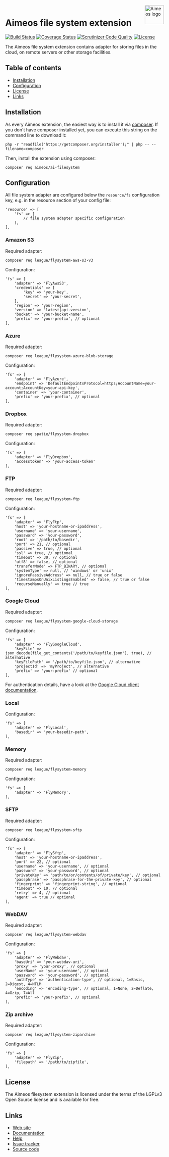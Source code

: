 <a href="https://aimeos.org/">
    <img src="https://aimeos.org/fileadmin/template/icons/logo.png" alt="Aimeos logo" title="Aimeos" align="right" height="60" />
</a>

# Aimeos file system extension

[![Build Status](https://circleci.com/gh/aimeos/ai-filesystem.svg?style=shield)](https://circleci.com/gh/aimeos/ai-filesystem)
[![Coverage Status](https://coveralls.io/repos/aimeos/ai-filesystem/badge.svg?branch=master)](https://coveralls.io/r/aimeos/ai-filesystem?branch=master)
[![Scrutinizer Code Quality](https://scrutinizer-ci.com/g/aimeos/ai-filesystem/badges/quality-score.png?b=master)](https://scrutinizer-ci.com/g/aimeos/ai-filesystem/?branch=master)
[![License](https://poser.pugx.org/aimeos/ai-filesystem/license.svg)](https://packagist.org/packages/aimeos/ai-filesystem)

The Aimeos file system extension contains adapter for storing files in the cloud, on remote servers or other storage facilities.

## Table of contents

- [Installation](#installation)
- [Configuration](#configuration)
- [License](#license)
- [Links](#links)

## Installation

As every Aimeos extension, the easiest way is to install it via [composer](https://getcomposer.org/). If you don't have composer installed yet, you can execute this string on the command line to download it:
```
php -r "readfile('https://getcomposer.org/installer');" | php -- --filename=composer
```

Then, install the extension using composer:

```
composer req aimeos/ai-filesystem
```

## Configuration

All file system adapter are configured below the ```resource/fs``` configuration key, e.g. in the resource section of your config file:

```
'resource' => [
	'fs' => [
		// file system adapter specific configuration
	],
],
```

### Amazon S3

Required adapter:

```
composer req league/flysystem-aws-s3-v3
```

Configuration:

```
'fs' => [
	'adapter' => 'FlyAwsS3',
	'credentials' => [
		'key' => 'your-key',
		'secret' => 'your-secret',
	],
	'region' => 'your-region',
	'version' => 'latest|api-version',
	'bucket' => 'your-bucket-name',
	'prefix' => 'your-prefix', // optional
],
```

### Azure

Required adapter:

```
composer req league/flysystem-azure-blob-storage
```

Configuration:

```
'fs' => [
	'adapter' => 'FlyAzure',
	'endpoint' => 'DefaultEndpointsProtocol=https;AccountName=your-account;AccountKey=your-api-key',
	'container' => 'your-container',
	'prefix' => 'your-prefix', // optional
],
```

### Dropbox

Required adapter:

```
composer req spatie/flysystem-dropbox
```

Configuration:

```
'fs' => [
	'adapter' => 'FlyDropbox',
	'accesstoken' => 'your-access-token'
],
```

### FTP

Required adapter:

```
composer req league/flysystem-ftp
```

Configuration:

```
'fs' => [
	'adapter' => 'FlyFtp',
	'host' => 'your-hostname-or-ipaddress',
	'username' => 'your-username',
	'password' => 'your-password',
	'root' => '/path/to/basedir',
	'port' => 21, // optional
	'passive' => true, // optional
	'ssl' => true, // optional
	'timeout' => 30, // optional
	'utf8' => false, // optional
	'transferMode' => FTP_BINARY, // optional
	'systemType' => null, // 'windows' or 'unix'
	'ignorePassiveAddress' => null, // true or false
	'timestampsOnUnixListingsEnabled' => false, // true or false
	'recurseManually' => true // true
],
```

### Google Cloud

Required adapter:

```
composer req league/flysystem-google-cloud-storage
```

Configuration:

```
'fs' => [
	'adapter' => 'FlyGoogleCloud',
	'keyFile' => json_decode(file_get_contents('/path/to/keyfile.json'), true), // alternative
	'keyFilePath' => '/path/to/keyfile.json', // alternative
	'projectId' => 'myProject', // alternative
	'prefix' => 'your-prefix' // optional
],
```

For authentication details, have a look at the [Google Cloud client documentation](https://github.com/googleapis/google-cloud-php/blob/main/AUTHENTICATION.md).

### Local

Configuration:

```
'fs' => [
	'adapter' => 'FlyLocal',
	'basedir' => 'your-basedir-path',
],
```

### Memory

Required adapter:

```
composer req league/flysystem-memory
```

Configuration:

```
'fs' => [
	'adapter' => 'FlyMemory',
],
```

### SFTP

Required adapter:

```
composer req league/flysystem-sftp
```

Configuration:

```
'fs' => [
	'adapter' => 'FlySftp',
	'host' => 'your-hostname-or-ipaddress',
	'port' => 22, // optional
	'username' => 'your-username', // optional
	'password' => 'your-password', // optional
	'privateKey' => 'path/to/or/contents/of/private/key', // optional
	'passphrase' => 'passphrase-for-the-private-key', // optional
	'fingerprint' => 'fingerprint-string', // optional
	'timeout' => 10, // optional
	'retry' => 4, // optional
	'agent' => true // optional
],
```

### WebDAV

Required adapter:

```
composer req league/flysystem-webdav
```

Configuration:

```
'fs' => [
	'adapter' => 'FlyWebdav',
	'baseUri' => 'your-webdav-uri',
	'proxy' => 'your-proxy', // optional
	'userName' => 'your-username', // optional
	'password' => 'your-password', // optional
	'authType' => 'authentication-type', // optional, 1=Basic, 2=Digest, 4=NTLM
	'encoding' => 'encoding-type', // optional, 1=None, 2=Deflate, 4=Gzip, 7=All
	'prefix' => 'your-prefix', // optional
],
```

### Zip archive

Required adapter:

```
composer req league/flysystem-ziparchive
```

Configuration:

```
'fs' => [
	'adapter' => 'FlyZip',
	'filepath' => '/path/to/zipfile',
],
```

## License

The Aimeos filesystem extension is licensed under the terms of the LGPLv3 Open Source license and is available for free.

## Links

* [Web site](https://aimeos.org/)
* [Documentation](https://aimeos.org/docs)
* [Help](https://aimeos.org/help)
* [Issue tracker](https://github.com/aimeos/ai-filesystem/issues)
* [Source code](https://github.com/aimeos/ai-filesystem)
